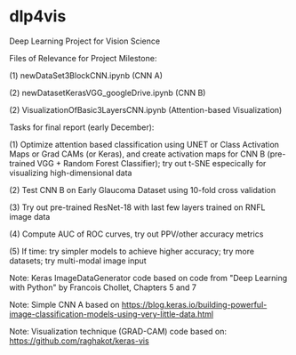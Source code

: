 # dlp4vis
Deep Learning Project for Vision Science

Files of Relevance for Project Milestone:

(1) newDataSet3BlockCNN.ipynb (CNN A)

(2) newDatasetKerasVGG_googleDrive.ipynb (CNN B)

(2) VisualizationOfBasic3LayersCNN.ipynb (Attention-based Visualization)


Tasks for final report (early December):

(1) Optimize attention based classification using UNET or Class Activation Maps or Grad CAMs (or Keras), and create activation maps for CNN B (pre-trained VGG + Random Forest Classifier); try out t-SNE especically for visualizing high-dimensional data

(2) Test CNN B on Early Glaucoma Dataset using 10-fold cross validation

(3) Try out pre-trained ResNet-18 with last few layers trained on RNFL image data

(4) Compute AUC of ROC curves, try out PPV/other accuracy metrics

(5) If time: try simpler models to achieve higher accuracy; try more datasets; try multi-modal image input

Note: Keras ImageDataGenerator code based on code from "Deep Learning with Python" by Francois Chollet, Chapters 5 and 7

Note: Simple CNN A based on https://blog.keras.io/building-powerful-image-classification-models-using-very-little-data.html

Note: Visualization technique (GRAD-CAM) code based on: https://github.com/raghakot/keras-vis
